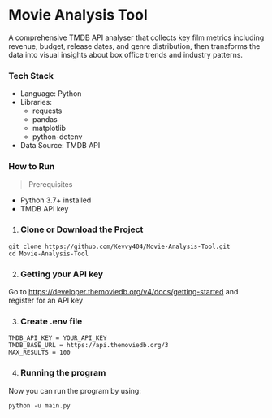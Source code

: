 # Movie Analysis Tool

A comprehensive TMDB API analyser that collects key film metrics including revenue, budget, release dates, and genre distribution, then transforms the data into visual insights about box office trends and industry patterns.

### Tech Stack
- Language: Python 
- Libraries:
  - requests
  - pandas
  - matplotlib
  - python-dotenv
- Data Source: TMDB API

### How to Run
> Prerequisites
- Python 3.7+ installed
- TMDB API key

1. ### Clone or Download the Project
```
git clone https://github.com/Kevvy404/Movie-Analysis-Tool.git
cd Movie-Analysis-Tool
```
2. ### Getting your API key
Go to https://developer.themoviedb.org/v4/docs/getting-started and register for an API key

3. ### Create .env file
```
TMDB_API_KEY = YOUR_API_KEY
TMDB_BASE_URL = https://api.themoviedb.org/3
MAX_RESULTS = 100
```

4. ### Running the program
Now you can run the program by using:
```
python -u main.py
```